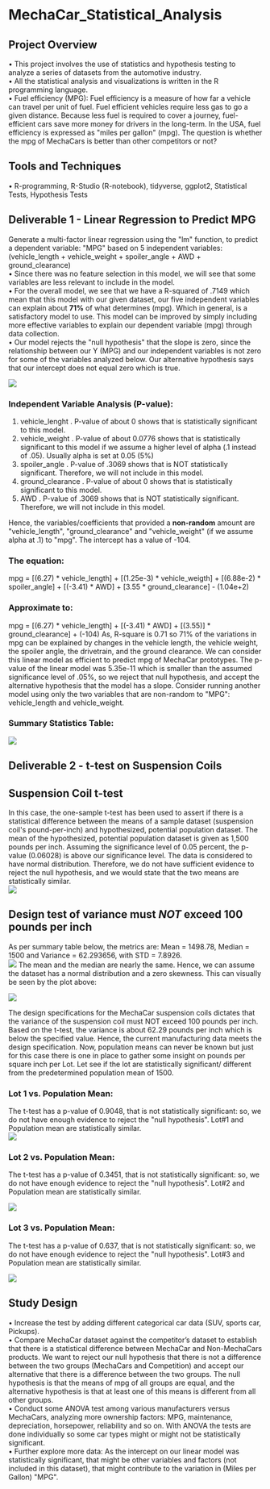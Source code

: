 # MechaCar_Statistical_Analysis
## Project Overview  
  •	This project involves the use of statistics and hypothesis testing to analyze a series of datasets from the automotive industry.  
  •	All the statistical analysis and visualizations is written in the R programming language.  
  •	Fuel efficiency (MPG): Fuel efficiency is a measure of how far a vehicle can travel per unit of fuel. Fuel efficient vehicles require less gas to go a given distance.  Because less fuel is required to cover a journey, fuel-efficient cars save more money for drivers in the long-term. In the USA, fuel efficiency is expressed as "miles per gallon" (mpg). The question is whether the mpg of MechaCars is better than other competitors or not?  
## Tools and Techniques
  •	R-programming, R-Studio (R-notebook), tidyverse, ggplot2, Statistical Tests, Hypothesis Tests

## Deliverable 1 - Linear Regression to Predict MPG
Generate a multi-factor linear regression using the "lm" function, to predict a dependent variable: "MPG" based on 5 independent variables: 
(vehicle_length + vehicle_weight + spoiler_angle + AWD + ground_clearance)  
  •	Since there was no feature selection in this model, we will see that some variables are less relevant to include in the model.   
  •	For the overall model, we see that we have a R-squared of .7149 which mean that this model with our given dataset, our five independent variables can explain about **71%** of what determines (mpg). Which in general, is a satisfactory model to use. This model can be improved by simply including more effective variables to explain our dependent variable (mpg) through data collection.   
  •	Our model rejects the "null hypothesis" that the slope is zero, since the relationship between our Y (MPG) and our independent variables is not zero for some of the variables analyzed below. Our alternative hypothesis says that our intercept does not equal zero which is true.    

![](Images/LM_equation.PNG)

### Independent Variable Analysis (P-value):
1.	vehicle_lenght
  . P-value of about 0 shows that is statistically significant to this model.
2.	vehicle_weight
  . P-value of about 0.0776 shows that is statistically significant to this model if we assume a higher level of alpha (.1 instead of .05).  Usually alpha is set at 0.05 (5%)
3.	spoiler_angle
  . P-value of .3069 shows that is NOT statistically significant.  Therefore, we will not include in this model.
4.	ground_clearance
  . P-value of about 0 shows that is statistically significant to this model.
5.	AWD
  . P-value of .3069 shows that is NOT statistically significant.  Therefore, we will not include in this model.	


Hence, the variables/coefficients that provided a **non-random** amount are "vehicle_length", "ground_clearance" and "vehicle_weight" (if we assume alpha at .1) to "mpg".  The intercept has a value of -104.
### The equation:
mpg = [(6.27) * vehicle_length] + [(1.25e-3) * vehicle_weigth] + [(6.88e-2) * spoiler_angle] + [(-3.41) * AWD] + [3.55 * ground_clearance] - (1.04e+2)
### Approximate to:
mpg = [(6.27) * vehicle_length] + [(-3.41) * AWD] + [(3.55)] * ground_clearance] + (-104)
As, R-square is 0.71 so 71% of the variations in mpg can be explained by changes in the vehicle length, the vehicle weight, the spoiler angle, the drivetrain, and the ground clearance. 
We can consider this linear model as efficient to predict mpg of MechaCar prototypes.  The p-value of the linear model was 5.35e-11 which is smaller than the assumed significance level of .05%, so we reject that null hypothesis, and accept the alternative hypothesis that the model has a slope. Consider running another model using only the two variables that are non-random to "MPG": vehicle_length and vehicle_weight.
### Summary Statistics Table:
![](Images/LM_stats.PNG)

## Deliverable 2 - t-test on Suspension Coils
## Suspension Coil t-test 
In this case, the one-sample t-test has been used to assert if there is a statistical difference between the means of a sample dataset (suspension coil's pound-per-inch) and hypothesized, potential population dataset. The mean of the hypothesized, potential population dataset is given as 1,500 pounds per inch.
Assuming the significance level of 0.05 percent, the p-value (0.06028) is above our significance level. The data is considered to have normal distribution. Therefore, we do not have sufficient evidence to reject the null hypothesis, and we would state that the two means are statistically similar.  
![](Images/lots.PNG)  

## Design test of variance must *NOT* exceed 100 pounds per inch
As per summary table below, the metrics are: Mean = 1498.78, Median = 1500 and Variance = 62.293656, with STD = 7.8926.  
![](Images/pop_ttest.PNG)
The mean and the median are nearly the same.  Hence, we can assume the dataset has a normal distribution and a zero skewness. This can visually be seen by the plot above:  
  
![](Images/pop_ttest.PNG)

The design specifications for the MechaCar suspension coils dictates that the variance of the suspension coil must NOT exceed 100 pounds per inch.  Based on the t-test, the variance is about 62.29 pounds per inch which is below the specified value.  Hence, the current manufacturing data meets the design specification.
Now, population means can never be known but just for this case there is one in place to gather some insight on pounds per square inch per Lot. Let see if the lot are statistically significant/ different from the predetermined population mean of 1500.


### Lot 1 vs. Population Mean:
The t-test has a p-value of 0.9048, that is not statistically significant: so, we do not have enough evidence to reject the "null hypothesis".  Lot#1 and Population mean are statistically similar.  
![](Images/lot1.PNG)

### Lot 2 vs. Population Mean:
The t-test has a p-value of 0.3451, that is not statistically significant: so, we do not have enough evidence to reject the "null hypothesis".  Lot#2 and Population mean are statistically similar.  

![](Images/lot2.PNG)

### Lot 3 vs. Population Mean:
The t-test has a p-value of 0.637, that is not statistically significant: so, we do not have enough evidence to reject the "null hypothesis".  Lot#3 and Population mean are statistically similar.  

![](Images/lot3.PNG)  

## Study Design
  •	Increase the test by adding different categorical car data (SUV, sports car, Pickups).  
  •	Compare MechaCar dataset against the competitor’s dataset to establish that there is a statistical difference between MechaCar and Non-MechaCars products. We want to reject our null hypothesis that there is not a difference between the two groups (MechaCars and Competition) and accept our alternative that there is a difference between the two groups.  The null hypothesis is that the means of mpg of all groups are equal, and the alternative hypothesis is that at least one of this means is different from all other groups.  
  •	Conduct some ANOVA test among various manufacturers versus MechaCars, analyzing more ownership factors: MPG, maintenance, depreciation, horsepower, reliability and so on. With ANOVA the tests are done individually so some car types might or might not be statistically significant.  
  •	Further explore more data: As the intercept on our linear model was statistically significant, that might be other variables and factors (not included in this dataset), that might contribute to the variation in (Miles per Gallon) "MPG".  
